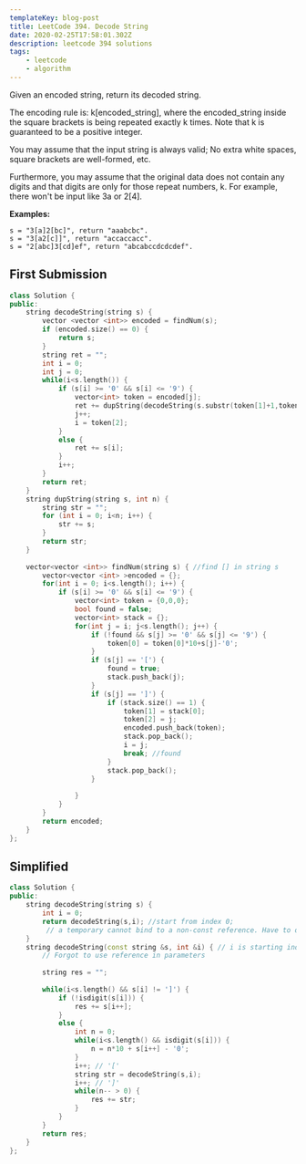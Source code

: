 ```yaml
---
templateKey: blog-post
title: LeetCode 394. Decode String
date: 2020-02-25T17:58:01.302Z
description: leetcode 394 solutions
tags: 
    - leetcode
    - algorithm
---
```



Given an encoded string, return its decoded string.

The encoding rule is: k[encoded_string], where the encoded_string inside the square brackets is being repeated exactly k times. Note that k is guaranteed to be a positive integer.

You may assume that the input string is always valid; No extra white spaces, square brackets are well-formed, etc.

Furthermore, you may assume that the original data does not contain any digits and that digits are only for those repeat numbers, k. For example, there won't be input like 3a or 2[4].

**Examples:**

```
s = "3[a]2[bc]", return "aaabcbc".
s = "3[a2[c]]", return "accaccacc".
s = "2[abc]3[cd]ef", return "abcabccdcdcdef".
```


## First Submission

```cpp
class Solution {
public:
    string decodeString(string s) {
        vector <vector <int>> encoded = findNum(s);
        if (encoded.size() == 0) {
            return s;
        }
        string ret = "";
        int i = 0;
        int j = 0;
        while(i<s.length()) {
            if (s[i] >= '0' && s[i] <= '9') {
                vector<int> token = encoded[j];
                ret += dupString(decodeString(s.substr(token[1]+1,token[2]-token[1]-1)),token[0]);
                j++;
                i = token[2];
            }
            else {
                ret += s[i];
            }
            i++;
        }
        return ret;
    }
    string dupString(string s, int n) {
        string str = "";
        for (int i = 0; i<n; i++) {
            str += s;
        }
        return str;
    }
    
    vector<vector <int>> findNum(string s) { //find [] in string s
        vector<vector <int> >encoded = {}; 
        for(int i = 0; i<s.length(); i++) {
            if (s[i] >= '0' && s[i] <= '9') {
                vector<int> token = {0,0,0};
                bool found = false;
                vector<int> stack = {};
                for(int j = i; j<s.length(); j++) {
                    if (!found && s[j] >= '0' && s[j] <= '9') {
                        token[0] = token[0]*10+s[j]-'0';
                    }
                    if (s[j] == '[') {
                        found = true;
                        stack.push_back(j);
                    }
                    if (s[j] == ']') {
                        if (stack.size() == 1) {
                            token[1] = stack[0];
                            token[2] = j;
                            encoded.push_back(token);
                            stack.pop_back();
                            i = j;
                            break; //found
                        }
                        stack.pop_back();
                    }
                    
                }
            }
        }
        return encoded;
    }
};
```

## Simplified

```cpp
class Solution {
public:
    string decodeString(string s) {
        int i = 0;
        return decodeString(s,i); //start from index 0;
         // a temporary cannot bind to a non-const reference. Have to declare an int first.
    }
    string decodeString(const string &s, int &i) { // i is starting index
        // Forgot to use reference in parameters
        
        string res = "";
        
        while(i<s.length() && s[i] != ']') {
            if (!isdigit(s[i])) {
                res += s[i++];
            }
            else {
                int n = 0;
                while(i<s.length() && isdigit(s[i])) {
                    n = n*10 + s[i++] - '0';
                }
                i++; // '['
                string str = decodeString(s,i);
                i++; // ']'
                while(n-- > 0) {
                    res += str;
                }
            }
        }
        return res;
    }
};
```


